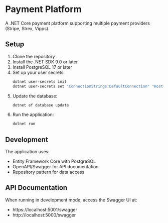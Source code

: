 # Payment Platform

A .NET Core payment platform supporting multiple payment providers (Stripe, Strex, Vipps).

## Setup

1. Clone the repository
2. Install the .NET SDK 9.0 or later
3. Install PostgreSQL 17 or later
4. Set up your user secrets:
   ```bash
   dotnet user-secrets init
   dotnet user-secrets set "ConnectionStrings:DefaultConnection" "Host=localhost;Database=paymentplatform;Username=your_username;Password=your_password"
   ```
5. Update the database:
   ```bash
   dotnet ef database update
   ```
6. Run the application:
   ```bash
   dotnet run
   ```

## Development

The application uses:
- Entity Framework Core with PostgreSQL
- OpenAPI/Swagger for API documentation
- Repository pattern for data access

## API Documentation

When running in development mode, access the Swagger UI at:
- https://localhost:5001/swagger
- http://localhost:5000/swagger 